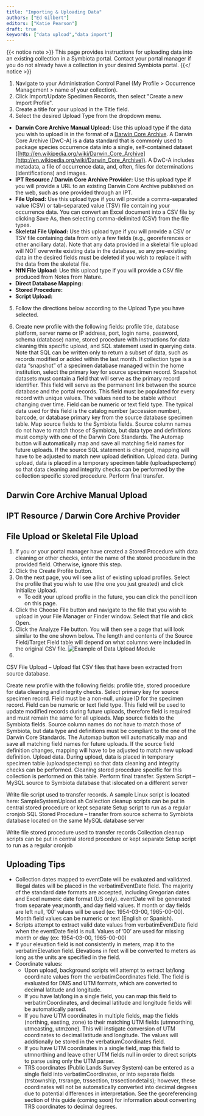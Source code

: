 ```yaml
---
title: "Importing & Uploading Data"
authors: ["Ed Gilbert"]
editors: ["Katie Pearson"]
draft: true
keywords: ["data upload","data import"]
---
```


{{< notice note >}}
  This page provides instructions for uploading data into an existing collection in a Symbiota portal. Contact your portal manager if you do not already have a collection in your desired Symbiota portal.
{{</ notice >}}

1. Navigate to your Administration Control Panel (My Profile > Occurrence Management > name of your collection).
2. Click Import/Update Specimen Records, then select "Create a new Import Profile".
3. Create a title for your upload in the Title field.
4. Select the desired Upload Type from the dropdown menu.
  * **Darwin Core Archive Manual Upload:** Use this upload type if the data you wish to upload is in the format of a [Darwin Core Archive](https://dwc.tdwg.org/text/). A Darwin Core Archive (DwC-A) is a data standard that is commonly used to package species occurrence data into a single, self-contained dataset ([http://en.wikipedia.org/wiki/Darwin_Core_Archive](http://en.wikipedia.org/wiki/Darwin_Core_Archive)). A DwC-A includes metadata, a file of occurrence data, and, often, files for determinations (identifications) and images.
  * **IPT Resource / Darwin Core Archive Provider:** Use this upload type if you will provide a URL to an existing Darwin Core Archive published on the web, such as one provided through an IPT.
  * **File Upload:** Use this upload type if you will provide a comma-separated value (CSV) or tab-separated value (TSV) file containing your occurrence data. You can convert an Excel document into a CSV file by clicking Save As, then selecting comma-delimited (CSV) from the file types.
  * **Skeletal File Upload:** Use this upload type if you will provide a CSV or TSV file containing data from only a few fields (e.g., georeferences or other ancillary data). Note that any data provided in a skeletal file upload will NOT overwrite existing data in the database, so any pre-existing data in the desired fields must be deleted if you wish to replace it with the data from the skeletal file.
  * **NfN File Upload:** Use this upload type if you will provide a CSV file produced from Notes from Nature.
  * **Direct Database Mapping:**
  * **Stored Procedure:**
  * **Script Upload:**

5. Follow the directions below according to the Upload Type you have selected.


7. Create new profile with the following fields: profile title, database platform, server name or IP address, port, login name, password, schema (database) name, stored procedure with instructions for data cleaning this specific upload, and SQL statement used in querying data. Note that SQL can be written only to return a subset of data, such as records modified or added within the last month.
If collection type is a data “snapshot” of a specimen database managed within the home institution, select the primary key for source specimen record. Snapshot datasets must contain a field that will serve as the primary record identifier. This field will serve as the permanent link between the source database and the portal records. This field must be populated for every record with unique values. The values need to be stable without changing over time. Field can be numeric or text field type. The typical data used for this field is the catalog number (accession number), barcode, or database primary key from the source database specimen table.
Map source fields to the Symbiota fields. Source column names do not have to match those of Symbiota, but data type and definitions must comply with one of the Darwin Core Standards. The Automap button will automatically map and save all matching field names for future uploads. If the source SQL statement is changed, mapping will have to be adjusted to match new upload definition.
Upload data. During upload, data is placed in a temporary specimen table (uploadspectemp) so that data cleaning and integrity checks can be performed by the collection specific stored procedure.
Perform final transfer.

## Darwin Core Archive Manual Upload


## IPT Resource / Darwin Core Archive Provider


## File Upload or Skeletal File Upload
1. If you or your portal manager have created a Stored Procedure with data cleaning or other checks, enter the name of the stored procedure in the provided field. Otherwise, ignore this step.
2. Click the Create Profile button.
3. On the next page, you will see a list of existing upload profiles. Select the profile that you wish to use (the one you just greated) and click Initialize Upload.
    * To edit your upload profile in the future, you can click the pencil icon on this page.
4. Click the Choose File button and navigate to the file that you wish to upload in your File Manager or Finder window. Select that file and click Open.
5. Click the Analyze File button. You will then see a page that will look similar to the one shown below. The length and contents of the Source Field/Target Field table will depend on what columns were included in the original CSV file.
![Example of Data Upload Module](symbiota-docs/static/images/DataUploadModule.png)
7. 


CSV File Upload – Upload flat CSV files that have been extracted from source database.

Create new profile with the following fields: profile title, stored procedure for data cleaning and integrity checks.
Select primary key for source specimen record. Field must be a non-null, unique ID for the specimen record. Field can be numeric or text field type. This field will be used to update modified records during future uploads, therefore field is required and must remain the same for all uploads.
Map source fields to the Symbiota fields. Source column names do not have to match those of Symbiota, but data type and definitions must be compliant to the one of the Darwin Core Standards. The Automap button will automatically map and save all matching field names for future uploads. If the source field definition changes, mapping will have to be adjusted to match new upload definition.
Upload data. During upload, data is placed in temporary specimen table (uploadspectemp) so that data cleaning and integrity checks can be performed. Cleaning stored procedure specific for this collection is performed on this table.
Perform final transfer.
System Script – MySQL source to Symbiota database that islocated on a different server

Write file script used to transfer records. A sample Linux script is located here: SampleSystemUpload.sh
Collection cleanup scripts can be put in central stored procedure or kept separate
Setup script to run as a regular cronjob
SQL Stored Procedure – transfer from source schema to Symbiota database located on the same MySQL database server

Write file stored procedure used to transfer records
Collection cleanup scripts can be put in central stored procedure or kept separate
Setup script to run as a regular cronjob

## Uploading Tips

* Collection dates mapped to eventDate will be evaluated and validated. Illegal dates will be placed in the verbatimEventDate field. The majority of the standard date formats are accepted, including Gregorian dates and Excel numeric date format (US only).
eventDate will be generated from separate year,month, and day field values. If month or day fields are left null, ’00’ values will be used (ex: 1954-03-00, 1965-00-00). Month field values can be numeric or text (English or Spanish).
* Scripts attempt to extract valid date values from verbatimEventDate field when the eventDate field is null. Values of ’00’ are used for missing month or day (ex: 1954-03-00, 1965-00-00)
* If your elevation field is not consistently in meters, map it to the verbatimElevation field. Elevations in feet will be converted to meters as long as the units are specified in the field.
* Coordinate values:
  * Upon upload, background scripts will attempt to extract lat/long coordinate values from the verbatimCoordinates field. The field is evaluated for DMS and UTM formats, which are converted to decimal latitude and longitude.
  * If you have lat/long in a single field, you can map this field to verbatimCoordinates, and decimal latitude and longitude fields will be automatically parsed.
  * If you have UTM coordinates in multiple fields, map the fields (northing, easting, zone) to their matching UTM fields (utmnorthing, utmeasting, utmzone). This will instigate conversion of UTM coordinates to decimal latitude and longitude. The values will additionally be stored in the verbatiumCoordinates field.
  * If you have UTM coordinates in a single field, map this field to utmnorthing and leave other UTM fields null in order to direct scripts to parse using only the UTM parser.
  * TRS coordinates (Public Lands Survey System) can be entered as a single field into verbatimCoordinates, or into separate fields (trstownship, trsrange, trssection, trssectiondetails); however, these coordinates will not be automatically converted into decimal degrees due to potential differences in interpretation. See the georeferencing section of this guide (coming soon) for information about converting TRS coordinates to decimal degrees.
